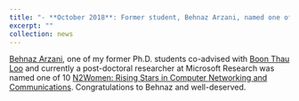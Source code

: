 ```yaml
---
title: "- **October 2018**: Former student, Behnaz Arzani, named one of 10 N2Women: Rising Stars in Computer Networking and Communications."
excerpt: ""
collection: news
---
```


[Behnaz Arzani](https://www.microsoft.com/en-us/research/people/bearzani/), one of my former Ph.D. students co-advised with [Boon Thau Loo](http://www.cis.upenn.edu/~boonloo/) 
and currently a post-doctoral researcher at Microsoft Research was named one of 10 [N2Women: Rising Stars in Computer Networking and Communications](http://n2women.comsoc.org/10-women-in-networkingcommunications-that-you-should-know/2018-n%C2%B2women-rising-stars-in-computer-networking-and-communications/). 
Congratulations to Behnaz and well-deserved.